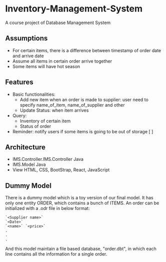 # Inventory-Management-System
A course project of Database Management System

## Assumptions
- For certain items, there is a difference between timestamp of order date and arrive date
- Assume all items in certain order arrive together
- Some items will have hot season

## Features
- Basic functionalities: 
  - Add new item when an order is made to supplier: user need to specify name_of_item, name_of_supplier and other
  - Update Status: when item arrives 
- Query:
  - Inventory of certain item
  - Status of order
- Reminder: notify users if some items is going to be out of storage [ ]

## Architecture 
- IMS.Controller.IMS.Controller Java
- IMS.Model Java
- View HTML, CSS, BootStrap, React, JavaScript

## Dummy Model
There is a dummy model which is a toy version of our final model. It has only one entity ORDER,
which contains a bunch of ITEMS. An order can be initialized with a .odr file in below format:
```
`<Supplier name>`
`<Date>`
`<name>` `<price>`
.
.
.
```
And this model maintain a file based database, "order.dbt", in which each line contains all the
information for a single order.

